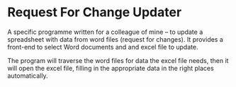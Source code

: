 # Request For Change Updater
A specific programme written for a colleague of mine – to update a spreadsheet with data from word files (request for changes). It provides a front-end to select Word documents and and excel file to update.

The program will traverse the word files for data the excel file needs, then it will open the excel file, filling in the appropriate data in the right places automatically.